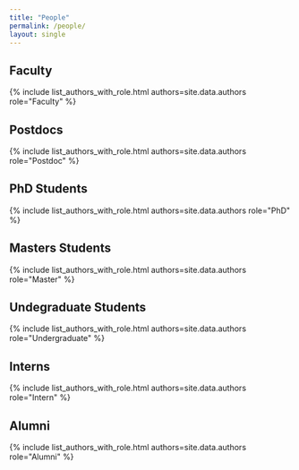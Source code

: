 ```yaml
---
title: "People"
permalink: /people/
layout: single
---
```



## Faculty

{% include list_authors_with_role.html authors=site.data.authors role="Faculty" %}

## Postdocs

{% include list_authors_with_role.html authors=site.data.authors role="Postdoc" %}

## PhD Students

{% include list_authors_with_role.html authors=site.data.authors role="PhD" %}

## Masters Students

{% include list_authors_with_role.html authors=site.data.authors role="Master" %}

<!-- * Devang Kulshreshtha (Sep 2020)
* Nathan Schucher (Sep 2020)
* Amirhossein Kazemnejad (Jan 2021)
* Aristides Milios (Sep 2021)
* Xing Han Lu (Sep 2021)
* Parishad BehnamGhader (Jan 2022)  -->

## Undegraduate Students

{% include list_authors_with_role.html authors=site.data.authors role="Undergraduate" %}

<!-- * Neshma Metri (Fall 2021)
* Sivan Milton (Fall 2021)  -->

## Interns

{% include list_authors_with_role.html authors=site.data.authors role="Intern" %}

<!-- * Nouha Dziri
* Emanuele Bugliarello -->

## Alumni

{% include list_authors_with_role.html authors=site.data.authors role="Alumni" %}

<!-- * Michelle Yang (Fall 2021; undergrad at McGill)
* Elinor Poole-Dayan (Winter 2021; undergrad at McGill)
* Emily Goodwin (Jan 2020; MA -> PhD at Stanford Linguistics; co-advised with Tim O'Donnell)
* Lucas Torroba Hennigen (intern -> PhD at MIT Computer Science)
* Victor Prokhorov (intern, back to Cambridge University) -->